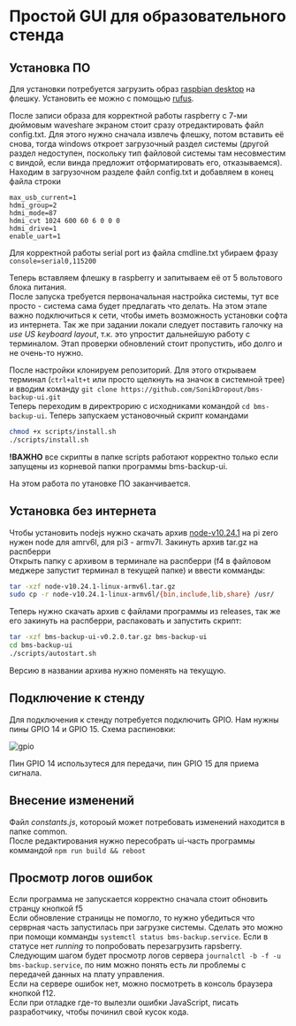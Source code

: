 # Простой GUI для образовательного стенда

## Установка ПО
Для установки потребуется загрузить образ [raspbian desktop](https://downloads.raspberrypi.org/raspios_armhf/images/raspios_armhf-2021-05-28/) на флешку. Установить ее можно с помощью [rufus](https://rufus.ie).

После записи образа для корректной работы raspberry с 7-ми дюймовым waveshare экраном стоит сразу отредактировать файл config.txt. Для этого нужно сначала извлечь флешку, потом вставить её снова, тогда windows откроет загрузочный раздел системы (другой раздел недоступен, поскольку тип файловой системы там несовместим с виндой, если винда предложит отформатировать его, отказываемся).
Находим в загрузочном разделе файл config.txt и добавляем в конец файла строки
```
max_usb_current=1  
hdmi_group=2  
hdmi_mode=87  
hdmi_cvt 1024 600 60 6 0 0 0  
hdmi_drive=1  
enable_uart=1  
```
Для корректной работы serial port из файла cmdline.txt убираем фразу `console=serial0,115200`


Теперь вставляем флешку в raspberry и запитываем её от 5 вольтового блока питания.  
После запуска требуется первоначальная настройка системы, тут все просто - система сама будет предлагать что делать. На этом этапе важно подключиться к сети, чтобы иметь возможность установки софта из интернета. Так же при задании локали следует поставить галочку на *use US keyboard layout*, т.к. это упростит дальнейшую работу с терминалом. Этап проверки обновлений стоит пропустить, ибо долго и не очень-то нужно. 

После настройки клонируем репозиторий. Для этого открываем терминал (`ctrl+alt+t` или просто щелкнуть на значок в системной трее) и вводим команду `git clone https://github.com/SonikDropout/bms-backup-ui.git`   
Теперь переходим в директрорию с исходниками командой `cd bms-backup-ui`. 
Теперь запускаем установочный скрипт командами  
```sh
chmod +x scripts/install.sh
./scripts/install.sh
```
**!ВАЖНО** все скрипты в папке scripts работают корректно только если запущены из корневой папки программы bms-backup-ui.

На этом работа по утановке ПО заканчивается.

## Установка без интернета
Чтобы установить nodejs нужно скачать архив [node-v10.24.1](https://nodejs.org/download/release/v10.24.1) на pi zero нужен node для amrv6l, для pi3 - armv7l. Закинуть архив tar.gz на распберри  
Открыть папку с архивом в терминале на распберри (f4 в файловом меджере запустит терминал в текущей папке) и ввести комманды:
```sh
tar -xzf node-v10.24.1-linux-armv6l.tar.gz
sudo cp -r node-v10.24.1-linux-armv6l/{bin,include,lib,share} /usr/
```
Теперь нужно скачать архив с файлами программы из releases, так же его закинуть на распберри, распаковать и запустить скрипт:
```sh
tar -xzf bms-backup-ui-v0.2.0.tar.gz bms-backup-ui
cd bms-backup-ui
./scripts/autostart.sh
```
Версию в названии архива нужно поменять на текущую.

## Подключение к стенду

Для подключения к стенду потребуется подключить GPIO. Нам нужны пины GPIO 14 и GPIO 15. Схема распиновки:

![gpio](https://www.raspberrypi.com/documentation/computers/images/GPIO-Pinout-Diagram-2.png)

Пин GPIO 14 использутеся для передачи, пин GPIO 15 для приема сигнала.

## Внесение изменений
Файл *constants.js*, котороый может потребовать изменений находится в папке common.  
После редактирования нужно пересобрать ui-часть программы коммандой `npm run build && reboot` 

## Просмотр логов ошибок
Если программа не запускается корректно сначала стоит обновить странцу кнопкой f5  
Если обновление страницы не помогло, то нужно убедиться что серврная часть запустилась при загрузке системы. Сделать это можно при помощи комманды `systemctl status bms-backup.service`. Если в статусе нет *running* то попробовать перезагрузить rapsberry.
Следующим шагом будет просмотр логов сервера `journalctl -b -f -u bms-backup.service`, по ним можно понять есть ли проблемы с передачей данных на плату управления.  
Если на сервере ошибок нет, можно посмотреть в консоль браузера кнопкой f12.  
Если при отладке где-то вылезли ошибки JavaScript, писать разработчику, чтобы починил свой кусок кода.
